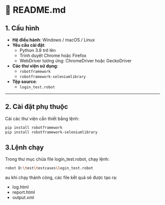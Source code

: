 # 📄 README.md

## 1. Cấu hình

- **Hệ điều hành**: Windows / macOS / Linux
- **Yêu cầu cài đặt**:
  - Python 3.8 trở lên
  - Trình duyệt Chrome hoặc Firefox
  - WebDriver tương ứng: ChromeDriver hoặc GeckoDriver
- **Các thư viện sử dụng**:
  - `robotframework`
  - `robotframework-seleniumlibrary`
- **Tệp source**:
  - `login_test.robot`

---

## 2. Cài đặt phụ thuộc

Cài các thư viện cần thiết bằng lệnh:

```bash
pip install robotframework
pip install robotframework-seleniumlibrary
```
## 3.Lệnh chạy

Trong thư mục chứa file login_test.robot, chạy lệnh:
```bash
robot D:\test\testcases\login_test.robot
```
au khi chạy thành công, các file kết quả sẽ được tạo ra:

- log.html
- report.html
- output.xml
